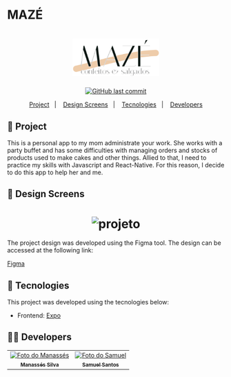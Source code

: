# MAZÉ 
<h1 align="center">
    <img alt="logo" title="logo" src="https://github.com/manassesss/try-repo/blob/main/logo5.svg" width="200"/>
</h1>
<p align="center">

<a href="https://github.com/manassesss/MAZE/commits/main">
    <img alt="GitHub last commit" src="https://img.shields.io/github/last-commit/manassesss/MAZE">
 </a>

<p align="center">
  <a href="#project">Project</a>&nbsp;&nbsp;&nbsp;|&nbsp;&nbsp;&nbsp;
  <a href="#design-screens">Design Screens</a>&nbsp;&nbsp;&nbsp;|&nbsp;&nbsp;&nbsp;
  <a href="#tecnologies">Tecnologies</a>&nbsp;&nbsp;&nbsp;|&nbsp;&nbsp;&nbsp;
  <a href="#developers">Developers</a>
</p>

## :cake: Project
This is a personal app to my mom administrate your work. She works with a party buffet and has some difficulties with managing orders and stocks of products used to make cakes and other things. Allied to that, I need to practice my skills with Javascript and React-Native. For this reason, I decide to do this app to help her and me.

## :cupcake: Design Screens

<h1 align="center">
    <img alt="projeto" title="projeto" src="https://github.com/manassesss/try-repo/blob/main/MAZ%C3%89.png"/>
</h1>

The project design was developed using the Figma tool. The design can be accessed at the following link:

[Figma][figma]

## :ice_cream: Tecnologies

<p align="justify">
   This project was developed using the tecnologies below:
</p>

- Frontend: [Expo][expo]

## :man_cook: Developers

<table> 
      <td align="center">
      <a href="https://github.com/manassesss">
        <img src="https://avatars.githubusercontent.com/u/43761534?v=4" width="100px;" alt="Foto do Manassés"/><br>
        <sub>
          <b>Manassés Silva</b>
        </sub>
      </a>
    </td>
    <td align="center">
      <a href="https://github.com/SamuelSSan28">
        <img src="https://avatars.githubusercontent.com/u/42661697?v=4" width="100px;" alt="Foto do Samuel"/><br>
        <sub>
          <b>Samuel Santos</b>
        </sub>
      </a>
    </td>
    </tr>
</table>


[expo]: https://expo.io/
[figma]: https://www.figma.com/file/zncGxGUAKSOkLLqfmD1ah5/MAZÉ?node-id=0%3A1

